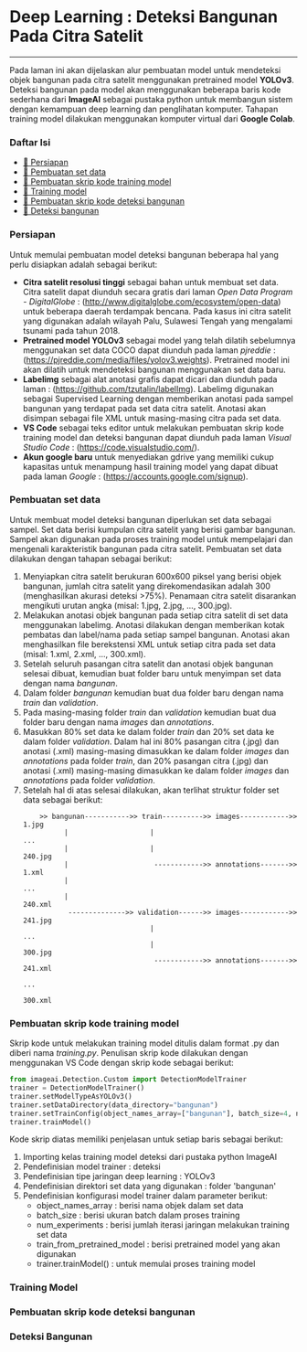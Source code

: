 # Deep Learning : Deteksi Bangunan Pada Citra Satelit

---

Pada laman ini akan dijelaskan alur pembuatan model untuk mendeteksi objek bangunan pada citra satelit menggunakan pretrained model **YOLOv3**. Deteksi bangunan pada model akan menggunakan beberapa baris kode sederhana dari **ImageAI** sebagai pustaka python untuk membangun sistem dengan kemampuan deep learning dan penglihatan komputer. Tahapan training model dilakukan menggunakan komputer virtual dari **Google Colab**. 

### Daftar Isi
- <a href="#persiapan" > :white_square_button: Persiapan</a>
- <a href="#pembuatansetdata" > :white_square_button: Pembuatan set data</a>
- <a href="#pembuatanskripkode1" > :white_square_button: Pembuatan skrip kode training model</a>
- <a href="#trainingmodel" > :white_square_button: Training model</a>
- <a href="#pembuatanskripkode2" > :white_square_button: Pembuatan skrip kode deteksi bangunan</a>
- <a href="#deteksibangunan" > :white_square_button: Deteksi bangunan</a>


### Persiapan
<div id="persiapan"></div>

Untuk memulai pembuatan model deteksi bangunan beberapa hal yang perlu disiapkan adalah sebagai berikut:
- **Citra satelit resolusi tinggi** sebagai bahan untuk membuat set data. Citra satelit dapat diunduh secara gratis dari laman *Open Data Program - DigitalGlobe* : (http://www.digitalglobe.com/ecosystem/open-data) untuk beberapa daerah terdampak bencana. Pada kasus ini citra satelit yang digunakan adalah wilayah Palu, Sulawesi Tengah yang mengalami tsunami pada tahun 2018.
- **Pretrained model YOLOv3** sebagai model yang telah dilatih sebelumnya menggunakan set data COCO dapat diunduh pada laman *pjreddie* : (https://pjreddie.com/media/files/yolov3.weights). Pretrained model ini akan dilatih untuk mendeteksi bangunan menggunakan set data baru.
- **Labelimg** sebagai alat anotasi grafis dapat dicari dan diunduh pada laman : (https://github.com/tzutalin/labelImg). Labelimg digunakan sebagai Supervised Learning dengan memberikan anotasi pada sampel bangunan yang terdapat pada set data citra satelit. Anotasi akan disimpan sebagai file XML untuk masing-masing citra pada set data.
- **VS Code** sebagai teks editor untuk melakukan pembuatan skrip kode training model dan deteksi bangunan dapat diunduh pada laman *Visual Studio Code* : (https://code.visualstudio.com/).
- **Akun google baru** untuk menyediakan gdrive yang memiliki cukup kapasitas untuk menampung hasil training model yang dapat dibuat pada laman *Google* : (https://accounts.google.com/signup).


### Pembuatan set data
<div id="pembuatansetdata"></div>

Untuk membuat model deteksi bangunan diperlukan set data sebagai sampel. Set data berisi kumpulan citra satelit yang berisi gambar bangunan. Sampel akan digunakan pada proses training model untuk mempelajari dan mengenali karakteristik bangunan pada citra satelit. Pembuatan set data dilakukan dengan tahapan sebagai berikut:
1. Menyiapkan citra satelit berukuran 600x600 piksel yang berisi objek bangunan, jumlah citra satelit yang direkomendasikan adalah 300 (menghasilkan akurasi deteksi >75%). Penamaan citra satelit disarankan mengikuti urutan angka (misal: 1.jpg, 2.jpg, ..., 300.jpg).
2. Melakukan anotasi objek bangunan pada setiap citra satelit di set data menggunakan labelimg. Anotasi dilakukan dengan memberikan kotak pembatas dan label/nama pada setiap sampel bangunan. Anotasi akan menghasilkan file berekstensi XML untuk setiap citra pada set data (misal: 1.xml, 2.xml, ..., 300.xml).
3. Setelah seluruh pasangan citra satelit dan anotasi objek bangunan selesai dibuat, kemudian buat folder baru untuk menyimpan set data dengan nama *bangunan*.
4. Dalam folder *bangunan* kemudian buat dua folder baru dengan nama *train* dan *validation*.
5. Pada masing-masing folder *train* dan *validation* kemudian buat dua folder baru dengan nama *images* dan *annotations*.
6. Masukkan 80% set data ke dalam folder *train* dan 20% set data ke dalam folder *validation*. Dalam hal ini 80% pasangan citra (.jpg) dan anotasi (.xml) masing-masing dimasukkan ke dalam folder *images* dan *annotations* pada folder *train*, dan 20% pasangan citra (.jpg) dan anotasi (.xml) masing-masing dimasukkan ke dalam folder *images* dan *annotations* pada folder *validation*.
6. Setelah hal di atas selesai dilakukan, akan terlihat struktur folder set data sebagai berikut:
   ```
       >> bangunan----------->> train---------->> images------------>> 1.jpg
             |                    |                                    ...
             |                    |                                    240.jpg
             |                     ------------>> annotations------->> 1.xml
             |                                                         ...
             |                                                         240.xml
              -------------->> validation------>> images------------>> 241.jpg
                                  |                                    ...
                                  |                                    300.jpg
                                   ------------>> annotations------->> 241.xml
                                                                       ...
                                                                       300.xml
   ```


### Pembuatan skrip kode training model
<div id="pembuatanskripkode1"></div>

Skrip kode untuk melakukan training model ditulis dalam format .py dan diberi nama *training.py*. Penulisan skrip kode dilakukan dengan menggunakan VS Code dengan skrip kode sebagai berikut:
```python
from imageai.Detection.Custom import DetectionModelTrainer
trainer = DetectionModelTrainer()
trainer.setModelTypeAsYOLOv3()
trainer.setDataDirectory(data_directory="bangunan")
trainer.setTrainConfig(object_names_array=["bangunan"], batch_size=4, num_experiments=100, train_from_pretrained_model="pretrained-yolov3.h5")
trainer.trainModel()
```

Kode skrip diatas memiliki penjelasan untuk setiap baris sebagai berikut:
1. Importing kelas training model deteksi dari pustaka python ImageAI
2. Pendefinisian model trainer : deteksi
3. Pendefinisian tipe jaringan deep learning : YOLOv3
4. Pendefinisian direktori set data yang digunakan : folder 'bangunan'
5. Pendefinisian konfigurasi model trainer dalam parameter berikut:
   - object_names_array : berisi nama objek dalam set data
   - batch_size : berisi ukuran batch dalam proses training
   - num_experiments : berisi jumlah iterasi jaringan melakukan training set data
   - train_from_pretrained_model : berisi pretrained model yang akan digunakan
   - trainer.trainModel() : untuk memulai proses training model

### Training Model
<div id="trainingmodel"></div>



### Pembuatan skrip kode deteksi bangunan
<div id="pembuatanskripkode2"></div>



### Deteksi Bangunan
<div id="deteksibangunan"></div>
